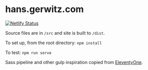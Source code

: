 # hans.gerwitz.com

[![Netlify Status](https://api.netlify.com/api/v1/badges/5c7e6706-a749-45da-b3ef-f8b74826d030/deploy-status)](https://app.netlify.com/sites/hgc-v12/deploys)

Source files are in `/src` and site is built to `/dist`.

To set up, from the root directory: `npm install`

To test: `npm run serve`

Sass pipeline and other gulp inspiration copied from [EleventyOne](https://github.com/philhawksworth/eleventyone).
